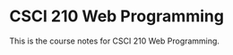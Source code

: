 # CSCI 210 Web Programming

This is the course notes for CSCI 210 Web Programming.



```{tableofcontents}
```
